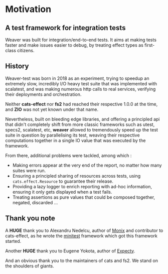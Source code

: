 Motivation
==========

## A test framework for integration tests

Weaver was built for integration/end-to-end tests. It aims at making tests faster and make issues easier to debug, by treating effect types as first-class citizens.

## History

Weaver-test was born in 2018 as an experiment, trying to speedup an extremely slow, incredibly I/O heavy test suite that was implemented with scalatest, and was making numerous http calls to real services, verifying their deployments and orchestration.

Neither **cats-effect** nor **fs2** had reached their respective 1.0.0 at the time, and **ZIO** was not yet known under that name.

Nevertheless, built on bleeding edge libraries, and offering a principled api  that didn't completely shift from more classic frameworks such as utest, specs2, scalatest, etc, **weaver** allowed to tremendously speed up the test suite in question by parallelising its test, weaving their respective computations together in a single IO value that was executed by the framework.

From there, additional problems were tackled, among which :

* Making errors appear at the very end of the report, no matter how many suites were run.
* Ensuring a principled sharing of resources across tests, using `cats.effect.Resource` to guarantee their release.
* Providing a lazy logger to enrich reporting with ad-hoc information, ensuring
it only gets displayed when a test fails.
* Treating assertions as pure values that could be composed together, negated, discarded ...


## Thank you note

A **HUGE** thank you to Alexandru Nedelcu, author of [Monix](https://github.com/monix/monix) and contributor to
cats-effect, as he wrote the [minitest](https://github.com/monix/minitest)
framework which got this framework started.

Another **HUGE** thank you to Eugene Yokota, author of [Expecty](https://github.com/eed3si9n/expecty/).

And an obvious thank you to the maintainers of cats and fs2. We stand on the shoulders of giants.
